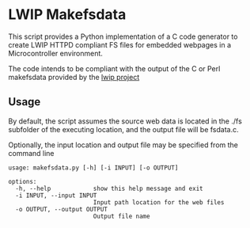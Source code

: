 # LWIP Makefsdata
This script provides a Python implementation of a C code generator to create
LWIP HTTPD compliant FS files for embedded webpages in a Microcontroller
environment.

The code intends to be compliant with the output of the C or Perl makefsdata
provided by the [lwip project](https://github.com/lwip-tcpip/lwip)

## Usage
By default, the script assumes the source web data is located in the ./fs
subfolder of the executing location, and the output file will be fsdata.c.

Optionally, the input location and output file may be specified from the
command line
```
usage: makefsdata.py [-h] [-i INPUT] [-o OUTPUT]

options:
  -h, --help            show this help message and exit
  -i INPUT, --input INPUT
                        Input path location for the web files
  -o OUTPUT, --output OUTPUT
                        Output file name
```
